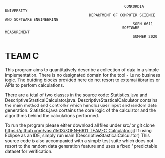                                                           CONCORDIA UNIVERSITY
                                          DEPARTMENT OF COMPUTER SCIENCE AND SOFTWARE ENGINEERING
                                                              SOEN 6611
                                                         SOFTWARE MEASUREMENT
                                                              SUMMER 2020
                                                              
                                                              
 # TEAM C

This program aims to quantitatively describe a collection of data in a simple implementation.
There is no designated domain for the tool - i.e no business logic. The building blocks provided here do not resort to external libraries or APIs to perform calculations. 


There are a total of two classes in the source code: Statistics.java and DescriptiveStasticalCalculator.java.
DescriptiveStasticalCalculator contains the main method and controller which handles user input and random data generation.
Statistics.java contains the core logic of the calculator and the algorithms behind the calculations performed. 

To run the program please either download all files under src/ or  git clone https://github.com/vasu1503/SOEN-6611_TEAM-C_Calculator.git
If using Eclipse as an IDE, simply run main (DescriptiveStasticalCalculator)
This source code is also accompanied with a simple test suite which does not resort to the random data generation feature and uses a fixed / predictable dataset for verification.

